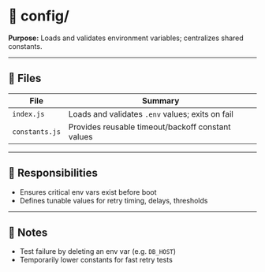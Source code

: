# 📁 config/

**Purpose:** Loads and validates environment variables; centralizes shared constants.

---

## 📄 Files

| File           | Summary                                           |
| -------------- | ------------------------------------------------- |
| `index.js`     | Loads and validates `.env` values; exits on fail  |
| `constants.js` | Provides reusable timeout/backoff constant values |

---

## 🔗 Responsibilities

- Ensures critical env vars exist before boot
- Defines tunable values for retry timing, delays, thresholds

---

## 🧪 Notes

- Test failure by deleting an env var (e.g. `DB_HOST`)
- Temporarily lower constants for fast retry tests
